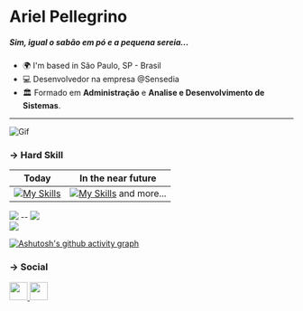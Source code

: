 
# Ariel Pellegrino
##### Sim, igual o sabão em pó e a pequena sereia...
- 🌍 I'm based in São Paulo, SP - Brasil
- 💻  Desenvolvedor na empresa @Sensedia
- 🏛️ Formado em <b>Administração</b> e <b>Analise e Desenvolvimento de Sistemas</b>.
-------------------------------------------------
![Gif](https://media3.giphy.com/media/v1.Y2lkPTc5MGI3NjExdXUyemt2MWUxNnI2aXZhZ2U4NW56eWF4Z2V6ZTFqcXZhejRqMWZxNCZlcD12MV9pbnRlcm5hbF9naWZfYnlfaWQmY3Q9Zw/yjI5G3pE3NH3O/giphy.gif)

###  → Hard Skill

| Today | In the near future |
|----------|----------|
| [![My Skills](https://skillicons.dev/icons?i=js,ts,tailwind,react,next,nodejs,jest,mongo,postgres,python,django,postman,docker,api&perline=6)](https://skillicons.dev)  | [![My Skills](https://skillicons.dev/icons?i=vue,nuxt,flask,fastapi,aws,azure,vitest,angular,api,api,api,api,api&perline=6)](https://skillicons.dev) and more...|




![](http://github-profile-summary-cards.vercel.app/api/cards/repos-per-language?username=arielpellegrino&theme=tokyonight)               -- ![](http://github-profile-summary-cards.vercel.app/api/cards/stats?username=arielpellegrino&theme=tokyonight)  
  ![](http://github-profile-summary-cards.vercel.app/api/cards/profile-details?username=arielpellegrino&theme=tokyonight)
 
[![Ashutosh's github activity graph](https://github-readme-activity-graph.vercel.app/graph?username=arielpellegrino&bg_color=2d3e50&color=ffffff&line=52b983&point=1dedc3&area=true&hide_border=true)](https://github.com/ashutosh00710/github-readme-activity-graph)

###  → Social

<a  href="https://www.linkedin.com/in/aripellegrino"  target="_blank"  rel="noreferrer">  <picture>  <source  media="(prefers-color-scheme: dark)"  srcset="https://raw.githubusercontent.com/danielcranney/readme-generator/main/public/icons/socials/linkedin-dark.svg"  />  <source  media="(prefers-color-scheme: light)"  srcset="https://raw.githubusercontent.com/danielcranney/readme-generator/main/public/icons/socials/linkedin.svg"  />  <img  src="https://raw.githubusercontent.com/danielcranney/readme-generator/main/public/icons/socials/linkedin.svg"  width="32"  height="32"  />  </picture>  </a> <a  href="https://www.youtube.com/@ArielPellegrino"  target="_blank"  rel="noreferrer">  <picture>  <source  media="(prefers-color-scheme: dark)"  srcset="https://raw.githubusercontent.com/danielcranney/readme-generator/main/public/icons/socials/youtube.svg"  />  <source  media="(prefers-color-scheme: light)"  srcset="https://raw.githubusercontent.com/danielcranney/readme-generator/main/public/icons/socials/youtube.svg"  />  <img  src="https://raw.githubusercontent.com/danielcranney/readme-generator/main/public/icons/socials/youtube.svg"  width="32"  height="32"  />  </picture>  </a> 


